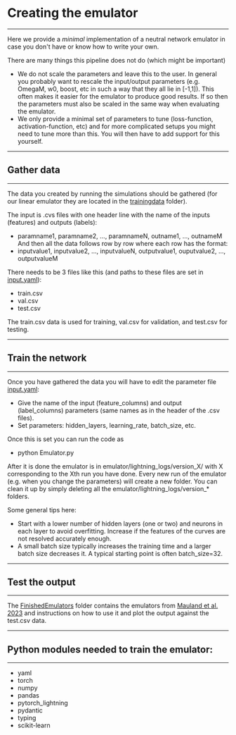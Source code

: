 # Creating the emulator

-----

Here we provide a *minimal* implementation of a neutral network emulator in case you don't have or know how to write your own.

There are many things this pipeline does not do (which might be important)
- We do not scale the parameters and leave this to the user. In general you probably want to rescale the input/output parameters (e.g. OmegaM, w0, boost, etc in such a way that they all lie in [-1,1]). This often makes it easier for the emulator to produce good results. If so then the parameters must also be scaled in the same way when evaluating the emulator.
- We only provide a minimal set of parameters to tune (loss-function, activation-function, etc) and for more complicated setups you might need to tune more than this. You will then have to add support for this yourself.

-----

## Gather data

-----

The data you created by running the simulations should be gathered (for our linear emulator they are located in the [trainingdata](trainingdata/) folder).

The input is .cvs files with one header line with the name of the inputs (features) and outputs (labels):
- paramname1, paramname2, ..., paramnameN, outname1, ..., outnameM
And then all the data follows row by row where each row has the format:
- inputvalue1, inputvalue2, ..., inputvalueN, outputvalue1, ouputvalue2, ..., outputvalueM

There needs to be 3 files like this (and paths to these files are set in [input.yaml](input.yaml)):
- train.csv
- val.csv
- test.csv

The train.csv data is used for training, val.csv for validation, and test.csv for testing. 

-----

## Train the network

-----

Once you have gathered the data you will have to edit the parameter file [input.yaml](input.yaml):
- Give the name of the input (feature_columns) and output (label_columns) parameters (same names as in the header of the .csv files).
- Set parameters: hidden_layers, learning_rate, batch_size, etc.

Once this is set you can run the code as
- python Emulator.py

After it is done the emulator is in emulator/lightning_logs/version_X/ with X corresponding to the Xth run you have done. Every new run of the emulator (e.g. when you change the parameters) will create a new folder. You can clean it up by simply deleting all the emulator/lightning_logs/version_* folders.

Some general tips here:
- Start with a lower number of hidden layers (one or two) and neurons in each layer to avoid overfitting. Increase if the features of the curves are not resolved accurately enough.
- A small batch size typically increases the training time and a larger batch size decreases it. A typical starting point is often batch_size=32. 
-----

## Test the output

-----

The [FinishedEmulators](../../FinishedEmulators) folder contains the emulators from [Mauland et al. 2023](https://arxiv.org/abs/2309.13295) and instructions on how to use it and plot the output against the test.csv data.

-----

## Python modules needed to train the emulator:

-----

- yaml
- torch
- numpy
- pandas
- pytorch_lightning
- pydantic
- typing
- scikit-learn
